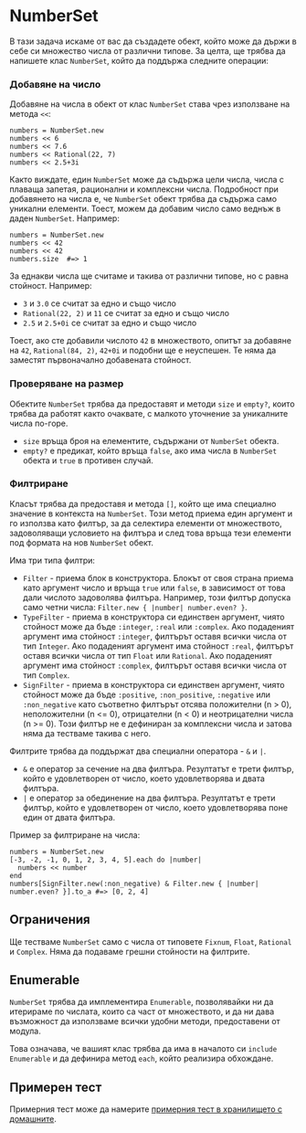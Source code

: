 # NumberSet

В тази задача искаме от вас да създадете обект, който може да държи в себе си множество числа от различни типове. За целта, ще трябва да напишете клас `NumberSet`, който да поддържа следните операции:

### Добавяне на число

Добавяне на числа в обект от клас `NumberSet` става чрез използване на метода `<<`:

    numbers = NumberSet.new
    numbers << 6
    numbers << 7.6
    numbers << Rational(22, 7)
    numbers << 2.5+3i

Както виждате, един `NumberSet` може да съдържа цели числа, числа с плаваща запетая, рационални и комплексни числа. Подробност при добавянето на числа е, че `NumberSet` обект трябва да съдържа само уникални елементи. Тоест, можем да добавим число само веднъж в даден `NumberSet`. Например:

    numbers = NumberSet.new
    numbers << 42
    numbers << 42
    numbers.size  #=> 1

За еднакви числа ще считаме и такива от различни типове, но с равна стойност. Например:

* `3` и `3.0` се считат за едно и също число
* `Rational(22, 2)` и `11` се считат за едно и също число
* `2.5` и `2.5+0i` се считат за едно и също число

Тоест, ако сте добавили числото `42` в множеството, опитът за добавяне на `42`, `Rational(84, 2)`, `42+0i` и подобни ще е неуспешен. Те няма да заместят първоначално добавената стойност.

### Проверяване на размер

Обектите `NumberSet` трябва да предоставят и методи `size` и `empty?`, които трябва да работят както очаквате, с малкото уточнение за уникалните числа по-горе.

* `size` връща броя на елементите, съдържани от `NumberSet` обекта.
* `empty?` е предикат, който връща `false`, ако има числа в `NumberSet` обекта и `true` в противен случай.

### Филтриране

Класът трябва да предоставя и метода `[]`, който ще има специално значение в контекста на `NumberSet`. Този метод приема един аргумент и го използва като филтър, за да селектира елементи от множеството, задоволяващи условието на филтъра и след това връща тези елементи под формата на нов `NumberSet` обект.

Има три типа филтри:

* `Filter` - приема блок в конструктора. Блокът от своя страна приема като аргумент число и връща `true` или `false`, в зависимост от това дали числото задоволява филтъра. Например, този филтър допуска само четни числа: `Filter.new { |number| number.even? }`.
* `TypeFilter` - приема в конструктора си единствен аргумент, чиято стойност може да бъде `:integer`, `:real` или `:complex`. Ако подаденият аргумент има стойност `:integer`, филтърът оставя всички числа от тип `Integer`. Ако подаденият аргумент има стойност `:real`, филтърът оставя всички числа от тип `Float` или `Rational`. Ако подаденият аргумент има стойност `:complex`, филтърът оставя всички числа от тип `Complex`.
* `SignFilter` - приема в конструктора си единствен аргумент, чиято стойност може да бъде `:positive`, `:non_positive`, `:negative` или `:non_negative` като съответно филтърът отсява положителни (n > 0), неположителни (n <= 0), отрицателни (n < 0) и неотрицателни числа (n >= 0). Този филтър не е дефиниран за комплексни числа и затова няма да тестваме такива с него.

Филтрите трябва да поддържат два специални оператора - `&` и `|`.

* `&` е оператор за сечение на два филтъра. Резултатът е трети филтър, който е удовлетворен от число, което удовлетворява и двата филтъра.
* `|` е оператор за обединение на два филтъра. Резултатът е трети филтър, който е удовлетворен от число, което удовлетворява поне един от двата филтъра.

Пример за филтриране на числа:

    numbers = NumberSet.new
    [-3, -2, -1, 0, 1, 2, 3, 4, 5].each do |number|
      numbers << number
    end
    numbers[SignFilter.new(:non_negative) & Filter.new { |number| number.even? }].to_a #=> [0, 2, 4]

## Ограничения

Ще тестваме `NumberSet` само с числа от типовете `Fixnum`, `Float`, `Rational` и `Complex`. Няма да подаваме грешни стойности на филтрите.

## Enumerable

`NumberSet` трябва да имплементира `Enumerable`, позволявайки ни да итерираме по числата, които са част от множеството, и да ни дава възможност да използваме всички удобни методи, предоставени от модула.

Това означава, че вашият клас трябва да има в началото си `include Enumerable` и да дефинира метод `each`, който реализира обхождане.

## Примерен тест

Примерния тест може да намерите [примерния тест в хранилището с домашните](http://github.com/fmi/ruby-homework/blob/master/tasks/02/sample_spec.rb).
